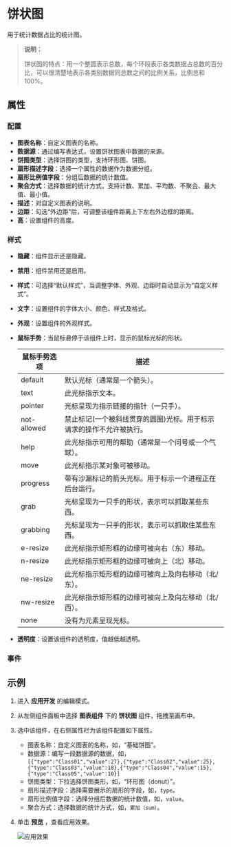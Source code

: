 # 饼状图

用于统计数据占比的统计图。

>**说明：**
>
>饼状图的特点：用一个整圆表示总数，每个环段表示各类数据占总数的百分比，可以很清楚地表示各类别数据同总数之间的比例关系，比例总和100%。

## 属性

### 配置

- **图表名称**：自定义图表的名称。
- **数据源**：通过编写表达式，设置饼状图表中数据的来源。
- **饼图类型**：选择饼图的类型，支持环形图、饼图。
- **扇形描述字段**：选择一个属性的数据作为数据分组。
- **扇形比例值字段**：分组后数据的统计数值。
- **聚合方式**：选择数据的统计方式，支持计数、累加、平均数、不聚合、最大值、最小值。
- **描述**：对自定义图表的说明。
- **边距**：勾选“外边距”后，可调整该组件距离上下左右外边框的距离。
- **高**：设置组件的高度。

### 样式

- **隐藏**：组件显示还是隐藏。
- **禁用**：组件禁用还是启用。
- **样式**：可选择“默认样式”，当调整字体、外观、边距时自动显示为“自定义样式”。
- **文字**：设置组件的字体大小、颜色、样式及格式。
- **外观**：设置组件的外观样式。
- **鼠标手势**：当鼠标悬停于该组件上时，显示的鼠标光标的形状。
  
    鼠标手势选项 | 描述
    ---------|----------
    default | 默认光标（通常是一个箭头）。
    text | 此光标指示文本。 
    pointer | 光标呈现为指示链接的指针（一只手）。
    not-allowed | 禁止标记(一个被斜线贯穿的圆圈)光标。用于标示请求的操作不允许被执行。
    help | 此光标指示可用的帮助（通常是一个问号或一个气球）。
    move | 此光标指示某对象可被移动。
    progress | 带有沙漏标记的箭头光标。用于标示一个进程正在后台运行。
    grab | 光标呈现为一只手的形状，表示可以抓取某些东西。
    grabbing | 光标呈现为一只手的形状，表示可以抓取住某些东西。
    e-resize | 此光标指示矩形框的边缘可被向右（东）移动。
    n-resize | 此光标指示矩形框的边缘可被向上（北）移动。
    ne-resize | 此光标指示矩形框的边缘可被向上及向右移动（北/东）。
    nw-resize | 此光标指示矩形框的边缘可被向上及向左移动（北/西）。
    none | 没有为元素呈现光标。

- **透明度**：设置该组件的透明度，值越低越透明。

### 事件

## 示例

1. 进入 **应用开发** 的编辑模式。
2. 从左侧组件面板中选择 **图表组件** 下的 **饼状图** 组件，拖拽至画布中。
3. 选中该组件，在右侧属性栏为该组件配置如下属性。

    - 图表名称：自定义图表的名称，如，“基础饼图”。
    - 数据源：编写一段数据源的数据，如，
  `[{"type":"Class01","value":27},{"type":"Class02","value":25},{"type":"Class03","value":18},{"type":"Class04","value":15},{"type":"Class05","value":10}]`
     - 饼图类型：下拉选择饼图类形，如，“环形图（donut）”。
     - 扇形描述字段：选择需要展示的扇形的字段，如，`type`。
     - 扇形比例值字段：选择分组后数据的统计数值，如，`value`。
     - 聚合方式：选择数据的统计方式，如，`累加（sum）`。

4. 单击 **预览** ，查看应用效果。

    ![应用效果](https://docimages.blob.core.chinacloudapi.cn/images/Kris/Apps/pie20210425.png)